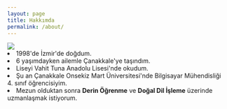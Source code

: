 ```yaml
---
layout: page
title: Hakkımda
permalink: /about/
---
```

<img src="https://avatars3.githubusercontent.com/u/24252405?s=360&amp;v=4" style="max-width: 100%; height: auto;">
<li>1998'de İzmir'de doğdum.</li>
<li>6 yaşımdayken ailemle Çanakkale'ye taşındım.</li>
<li>Liseyi Vahit Tuna Anadolu Lisesi'nde okudum.</li>
<li>Şu an Çanakkale Onsekiz Mart Üniversitesi'nde Bilgisayar Mühendisliği 4. sınıf öğrencisiyim.</li>
<li>Mezun olduktan sonra <b>Derin Öğrenme</b> ve <b>Doğal Dil İşleme</b> üzerinde uzmanlaşmak istiyorum.</li>
